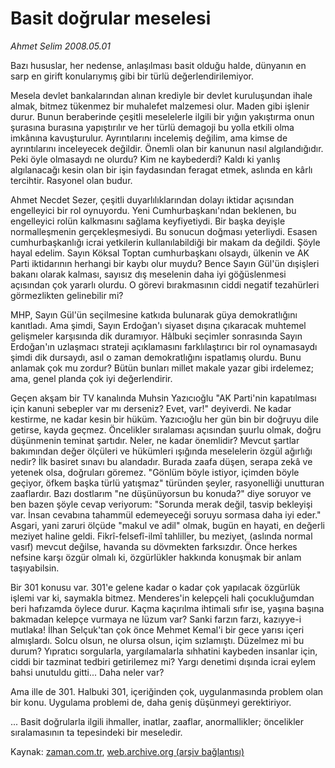 # Basit doğrular meselesi

*Ahmet Selim 2008.05.01*

<tr><td class="metin" colspan="2" style="padding-top: 20px; padding-left: 5px; padding-right: 10px;">Bazı hususlar, her nedense, anlaşılması basit olduğu halde, dünyanın en sarp en girift konularıymış gibi bir türlü değerlendirilemiyor.</td></tr><tr><td class="metin" colspan="2" style="padding-top: 20px; padding-left: 5px; padding-right: 10px;"><p> Mesela devlet bankalarından alınan krediyle bir devlet kuruluşundan ihale almak, bitmez tükenmez bir muhalefet malzemesi olur. Maden gibi işlenir durur. Bunun beraberinde çeşitli meselelerle ilgili bir yığın yakıştırma onun şurasına burasına yapıştırılır ve her türlü demagoji bu yolla etkili olma imkânına kavuşturulur. Ayrıntılarını incelemiş değilim, ama kimse de ayrıntılarını inceleyecek değildir. Önemli olan bir kanunun nasıl algılandığıdır. Peki öyle olmasaydı ne olurdu? Kim ne kaybederdi? Kaldı ki yanlış algılanacağı kesin olan bir işin faydasından feragat etmek, aslında en kârlı tercihtir. Rasyonel olan budur.
<p>Ahmet Necdet Sezer, çeşitli duyarlılıklarından dolayı iktidar açısından engelleyici bir rol oynuyordu. Yeni Cumhurbaşkanı'ndan beklenen, bu engelleyici rolün kalkmasını sağlama keyfiyetiydi. Bir başka deyişle normalleşmenin gerçekleşmesiydi. Bu sonucun doğması yeterliydi. Esasen cumhurbaşkanlığı icrai yetkilerin kullanılabildiği bir makam da değildi. Şöyle hayal edelim. Sayın Köksal Toptan cumhurbaşkanı olsaydı, ülkenin ve AK Parti iktidarının herhangi bir kaybı olur muydu? Bence Sayın Gül'ün dışişleri bakanı olarak kalması, sayısız dış meselenin daha iyi göğüslenmesi açısından çok yararlı olurdu. O görevi bırakmasının ciddi negatif tezahürleri görmezlikten gelinebilir mi?
<p>MHP, Sayın Gül'ün seçilmesine katkıda bulunarak güya demokratlığını kanıtladı. Ama şimdi, Sayın Erdoğan'ı siyaset dışına çıkaracak muhtemel gelişmeler karşısında dik duramıyor. Hâlbuki seçimler sonrasında Sayın Erdoğan'ın uzlaşmacı strateji açıklamasını farklılaştırıcı bir rol oynamasaydı şimdi dik dursaydı, asıl o zaman demokratlığını ispatlamış olurdu. Bunu anlamak çok mu zordur? Bütün bunları millet makale yazar gibi irdelemez; ama, genel planda çok iyi değerlendirir.
<p>Geçen akşam bir TV kanalında Muhsin Yazıcıoğlu "AK Parti'nin kapatılması için kanuni sebepler var mı derseniz? Evet, var!" deyiverdi. Ne kadar kestirme, ne kadar kesin bir hüküm. Yazıcıoğlu her gün bin bir doğruyu dile getirse, kayda geçmez. Öncelikler sıralaması açısından şuurlu olmak, doğru düşünmenin teminat şartıdır. Neler, ne kadar önemlidir? Mevcut şartlar bakımından değer ölçüleri ve hükümleri ışığında meselelerin özgül ağırlığı nedir? İlk basiret sınavı bu alandadır. Burada zaafa düşen, serapa zekâ ve yetenek olsa, doğruları göremez. "Gönlüm böyle istiyor, içimden böyle geçiyor, öfkem başka türlü yatışmaz" türünden şeyler, rasyonelliği unutturan zaaflardır. Bazı dostlarım "ne düşünüyorsun bu konuda?" diye soruyor ve ben bazen şöyle cevap veriyorum: "Sorunda merak değil, tasvip bekleyişi var. İnsan cevabına tahammül edemeyeceği soruyu sormasa daha iyi eder." Asgari, yani zaruri ölçüde "makul ve adil" olmak, bugün en hayati, en değerli meziyet haline geldi. Fikrî-felsefî-ilmî tahliller, bu meziyet, (aslında normal vasıf) mevcut değilse, havanda su dövmekten farksızdır. Önce herkes nefsine karşı özgür olmalı ki, özgürlükler hakkında konuşmak bir anlam taşıyabilsin.
<p>Bir 301 konusu var. 301'e gelene kadar o kadar çok yapılacak özgürlük işlemi var ki, saymakla bitmez. Menderes'in kelepçeli hali çocukluğumdan beri hafızamda öylece durur. Kaçma kaçırılma ihtimali sıfır ise, yaşına başına bakmadan kelepçe vurmaya ne lüzum var? Sanki farzın farzı, kazıyye-i mutlaka! İlhan Selçuk'tan çok önce Mehmet Kemal'i bir gece yarısı içeri almışlardı. Solcu olsun, ne olursa olsun, içim sızlamıştı. Düzelmez mi bu durum? Yıpratıcı sorgularla, yargılamalarla sıhhatini kaybeden insanlar için, ciddi bir tazminat tedbiri getirilemez mi? Yargı denetimi dışında icrai eylem bahsi unutuldu gitti... Daha neler var?
<p>Ama ille de 301. Halbuki 301, içeriğinden çok, uygulanmasında problem olan bir konu. Uygulama problemi de, daha geniş düşünmeyi gerektiriyor.
<p>... Basit doğrularla ilgili ihmaller, inatlar, zaaflar, anormallikler; öncelikler sıralamasının ta tepesindeki bir meseledir.<br/></p></p></p></p></p></p></p></td></tr>

Kaynak: [zaman.com.tr](http://zaman.com.tr/yazar.do?yazino=683651), [web.archive.org (arşiv bağlantısı)](http://web.archive.org/web/20080601181338/http://www.zaman.com.tr:80/yazar.do?yazino=683651)
